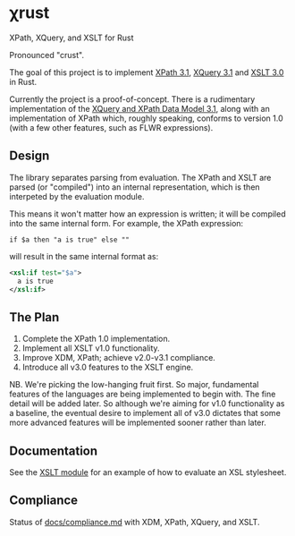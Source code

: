 # χrust

XPath, XQuery, and XSLT for Rust

Pronounced "crust".

The goal of this project is to implement [XPath 3.1](https://www.w3.org/TR/xpath-31/), [XQuery 3.1](https://www.w3.org/TR/xquery-31/) and [XSLT 3.0](http://www.w3.org/TR/xslt-30/) in Rust.

Currently the project is a proof-of-concept. There is a rudimentary implementation of the [XQuery and XPath Data Model 3.1](https://www.w3.org/TR/xpath-datamodel-31/), along with an implementation of XPath which, roughly speaking, conforms to version 1.0 (with a few other features, such as FLWR expressions).

## Design

The library separates parsing from evaluation. The XPath and XSLT are parsed (or "compiled") into an internal representation, which is then interpeted by the evaluation module.

This means it won't matter how an expression is written; it will be compiled into the same internal form. For example, the XPath expression:

```xpath
if $a then "a is true" else ""
```

will result in the same internal format as:

```xml
<xsl:if test="$a">
  a is true
</xsl:if>
```

## The Plan

1. Complete the XPath 1.0 implementation.
2. Implement all XSLT v1.0 functionality.
3. Improve XDM, XPath; achieve v2.0-v3.1 compliance.
4. Introduce all v3.0 features to the XSLT engine.

NB. We're picking the low-hanging fruit first. So major, fundamental features of the languages are being implemented to begin with. The fine detail will be added later. So although we're aiming for v1.0 functionality as a baseline, the eventual desire to implement all of v3.0 dictates that some more advanced features will be implemented sooner rather than later.

## Documentation

See the [XSLT module](xrust/xslt/index.html) for an example of how to evaluate an XSL stylesheet.

## Compliance

Status of [docs/compliance.md](https://github.com/ballsteve/xrust/blob/main/docs/compliance.md) with XDM, XPath, XQuery, and XSLT.


